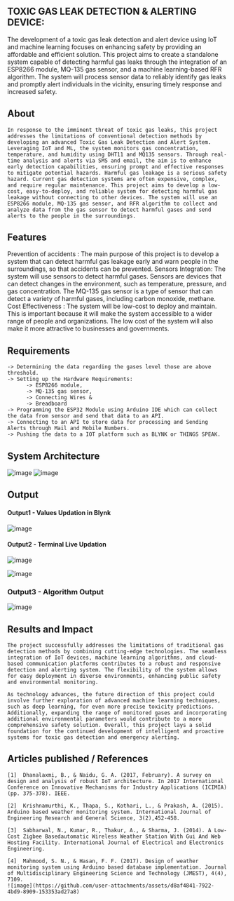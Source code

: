 ## TOXIC GAS LEAK DETECTION & ALERTING DEVICE: 
The development of a toxic gas leak detection and alert device using IoT and machine learning focuses on enhancing safety by providing an affordable and efficient solution. This project aims to create a standalone system capable of detecting harmful gas leaks through the integration of an ESP8266 module, MQ-135 gas sensor, and a machine learning-based RFR algorithm. The system will process sensor data to reliably identify gas leaks and promptly alert individuals in the vicinity, ensuring timely response and increased safety.

## About
<!--Detailed Description about the project-->
	In response to the imminent threat of toxic gas leaks, this project addresses the limitations of conventional detection methods by developing an advanced Toxic Gas Leak Detection and Alert System. Leveraging IoT and ML, the system monitors gas concentration, temperature, and humidity using DHT11 and MQ135 sensors. Through real-time analysis and alerts via SMS and email, the aim is to enhance early detection capabilities, ensuring prompt and effective responses to mitigate potential hazards. Harmful gas leakage is a serious safety hazard. Current gas detection systems are often expensive, complex, and require regular maintenance. This project aims to develop a low-cost, easy-to-deploy, and reliable system for detecting harmful gas leakage without connecting to other devices. The system will use an ESP8266 module, MQ-135 gas sensor, and RFR algorithm to collect and analyze data from the gas sensor to detect harmful gases and send alerts to the people in the surroundings.

## Features
<!--List the features of the project as shown below-->
Prevention of accidents : 
The main purpose of this project is to develop a system that can detect harmful gas leakage early and warn people in the surroundings, so that accidents can be prevented. 
Sensors Integration:
The system will use sensors to detect harmful gases. Sensors are devices that can detect changes in the environment, such as temperature, pressure, and gas concentration. The MQ-135 gas sensor is a type of sensor that can detect a variety of harmful gases, including carbon monoxide, methane.
Cost Effectiveness :
The system will be low-cost to deploy and maintain. This is important because it will make the system accessible to a wider range of people and organizations. The low cost of the system will also make it more attractive to businesses and governments.

## Requirements
<!--List the requirements of the project as shown below-->
```
-> Determining the data regarding the gases level those are above threshold.
-> Setting up the Hardware Requirements:
      -> ESP8266 module,
      -> MQ-135 gas sensor,
      -> Connecting Wires &
      -> Breadboard  
-> Programming the ESP32 Module using Arduino IDE which can collect the data from sensor and send that data to an API.
-> Connecting to an API to store data for processing and Sending Alerts through Mail and Mobile Numbers.
-> Pushing the data to a IOT platform such as BLYNK or THINGS SPEAK.

```

## System Architecture
<!--Embed the system architecture diagram as shown below-->
![image](https://github.com/user-attachments/assets/7f5d27bc-72fd-4bc3-a8e4-fa8e63c985fb)
![image](https://github.com/user-attachments/assets/c56a398e-ab4a-4a90-9b4a-f93d63774a33)


## Output

<!--Embed the Output picture at respective places as shown below as shown below-->
#### Output1 - Values Updation in Blynk
![image](https://github.com/user-attachments/assets/4f5e9fd4-d746-4ad7-bf43-8b8eb25bd1c1)


#### Output2 - Terminal Live Updation
![image](https://github.com/user-attachments/assets/1ea63ea6-f675-449a-9b8e-d7a4ce1e855f)

![image](https://github.com/user-attachments/assets/62fbfea7-0f18-4871-a9ea-75c4eda2c147)

### Output3 - Algorithm Output
![image](https://github.com/user-attachments/assets/5885abae-f99c-420d-943b-a2079b12bddc)

## Results and Impact
<!--Give the results and impact as shown below-->
	The project successfully addresses the limitations of traditional gas detection methods by combining cutting-edge technologies. The seamless integration of IoT devices, machine learning algorithms, and cloud-based communication platforms contributes to a robust and responsive detection and alerting system. The flexibility of the system allows for easy deployment in diverse environments, enhancing public safety and environmental monitoring. 

	As technology advances, the future direction of this project could involve further exploration of advanced machine learning techniques, such as deep learning, for even more precise toxicity predictions. Additionally, expanding the range of monitored gases and incorporating additional environmental parameters would contribute to a more comprehensive safety solution. Overall, this project lays a solid foundation for the continued development of intelligent and proactive systems for toxic gas detection and emergency alerting. 


## Articles published / References
```
[1]  Dhanalaxmi, B., & Naidu, G. A. (2017, February). A survey on design and analysis of robust IoT architecture. In 2017 International Conference on Innovative Mechanisms for Industry Applications (ICIMIA) (pp. 375-378). IEEE.
 
[2]  Krishnamurthi, K., Thapa, S., Kothari, L., & Prakash, A. (2015). Arduino based weather monitoring system. International Journal of Engineering Research and General Science, 3(2),452-458. 

[3]  Sabharwal, N., Kumar, R., Thakur, A., & Sharma, J. (2014). A Low-Cost Zigbee Basedautomatic Wireless Weather Station With Gui And Web Hosting Facility. International Journal of Electrical and Electronics Engineering.
 
[4]  Mahmood, S. N., & Hasan, F. F. (2017). Design of weather monitoring system using Arduino based database implementation. Journal of Multidisciplinary Engineering Science and Technology (JMEST), 4(4), 7109. 
![image](https://github.com/user-attachments/assets/d8af4841-7922-4bd9-8909-153353ad27a8)
```


